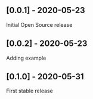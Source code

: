 ## [0.0.1] - 2020-05-23
   Initial Open Source release
   
## [0.0.2] - 2020-05-23
   Adding example
   
 ## [0.1.0] - 2020-05-31
   First stable release

